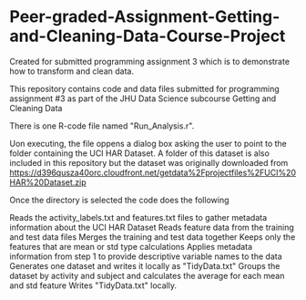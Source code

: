 # Peer-graded-Assignment-Getting-and-Cleaning-Data-Course-Project
Created for submitted programming assignment 3 which is to demonstrate how to transform and clean data.

This repository contains code and data files submitted for programming assignment #3 as part of the JHU Data Science subcourse Getting and Cleaning Data

There is one R-code file named "Run_Analysis.r".

Uon executing, the file oppens a dialog box asking the user to point to the folder containing the UCI HAR Dataset. A folder of this dataset is also included in this repository but the dataset was originally downloaded from https://d396qusza40orc.cloudfront.net/getdata%2Fprojectfiles%2FUCI%20HAR%20Dataset.zip

Once the directory is selected the code does the following

Reads the activity_labels.txt and features.txt files to gather metadata information about the UCI HAR Dataset
Reads feature data from the training and test data files
Merges the training and test data together
Keeps only the features that are mean or std type calculations
Applies metadata information from step 1 to provide descriptive variable names to the data
Generates one dataset and writes it locally as "TidyData.txt"
Groups the dataset by activity and subject and calculates the average for each mean and std feature
Writes "TidyData.txt" locally.

